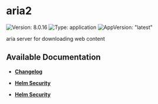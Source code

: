 # aria2

![Version: 8.0.16](https://img.shields.io/badge/Version-8.0.16-informational?style=flat-square) ![Type: application](https://img.shields.io/badge/Type-application-informational?style=flat-square) ![AppVersion: "latest"](https://img.shields.io/badge/AppVersion-"latest"-informational?style=flat-square)

aria server for downloading web content

## Available Documentation

- [**Changelog**](CHANGELOG)

- [**Helm Security**](container-security)

- [**Helm Security**](helm-security)

